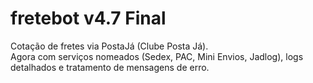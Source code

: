 # fretebot v4.7 Final
Cotação de fretes via PostaJá (Clube Posta Já).  
Agora com serviços nomeados (Sedex, PAC, Mini Envios, Jadlog), logs detalhados e tratamento de mensagens de erro.
